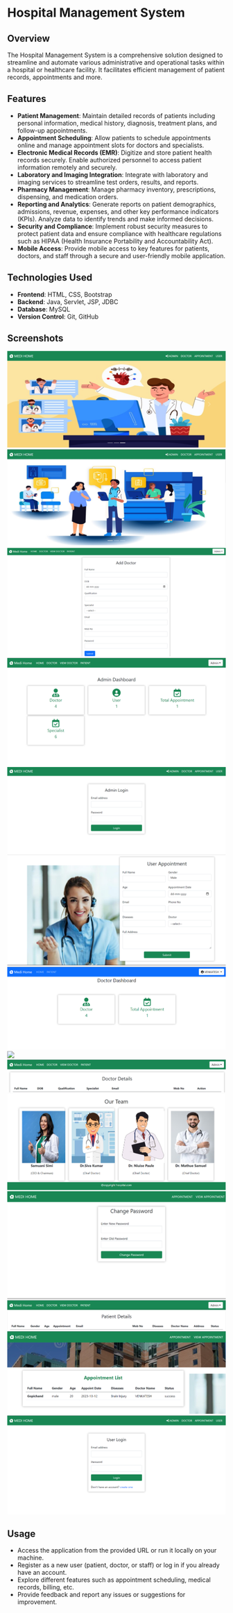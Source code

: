 # Hospital Management System

## Overview
The Hospital Management System is a comprehensive solution designed to streamline and automate various administrative and operational tasks within a hospital or healthcare facility. It facilitates efficient management of patient records, appointments and more.

## Features
- **Patient Management**: Maintain detailed records of patients including personal information, medical history, diagnosis, treatment plans, and follow-up appointments.
- **Appointment Scheduling**: Allow patients to schedule appointments online and manage appointment slots for doctors and specialists.
- **Electronic Medical Records (EMR)**: Digitize and store patient health records securely. Enable authorized personnel to access patient information remotely and securely.
- **Laboratory and Imaging Integration**: Integrate with laboratory and imaging services to streamline test orders, results, and reports.
- **Pharmacy Management**: Manage pharmacy inventory, prescriptions, dispensing, and medication orders.
- **Reporting and Analytics**: Generate reports on patient demographics, admissions, revenue, expenses, and other key performance indicators (KPIs). Analyze data to identify trends and make informed decisions.
- **Security and Compliance**: Implement robust security measures to protect patient data and ensure compliance with healthcare regulations such as HIPAA (Health Insurance Portability and Accountability Act).
- **Mobile Access**: Provide mobile access to key features for patients, doctors, and staff through a secure and user-friendly mobile application.

## Technologies Used
- **Frontend**: HTML, CSS, Bootstrap 
- **Backend**: Java, Servlet, JSP, JDBC
- **Database**: MySQL
- **Version Control**: Git, GitHub

## Screenshots
![Home Page](HomePage.png)
![Home Page](Homepage2.jpg)
![](add_doctor.png)
![](admin_dashboard.png)
![](admin_login.png)
![](appointment.png)
![](doctor_dashboard.png)
![](doctor_edit_profile.png)
![](doctors_list.png)
![](doctors.png)
![](edit_user.png)
![](patient_details.png)
![](user_appointment.png)
![](user_login.png)




## Usage
- Access the application from the provided URL or run it locally on your machine.
- Register as a new user (patient, doctor, or staff) or log in if you already have an account.
- Explore different features such as appointment scheduling, medical records, billing, etc.
- Provide feedback and report any issues or suggestions for improvement.

